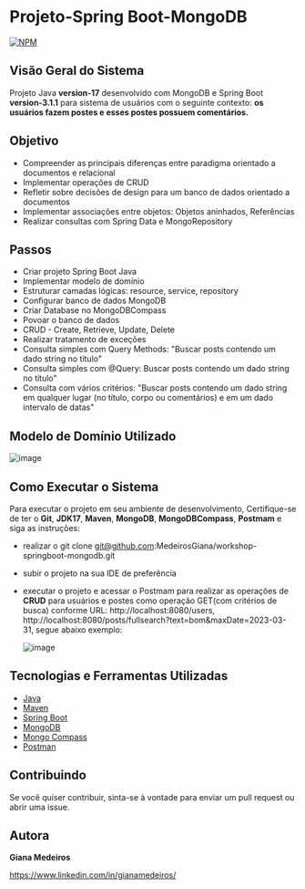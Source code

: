 # Projeto-Spring Boot-MongoDB
[![NPM](https://img.shields.io/npm/l/react)](https://github.com/MedeirosGiana/workshop-springboot-mongodb/main/LICENSE)


## Visão Geral do Sistema
Projeto Java **version-17** desenvolvido com MongoDB e Spring Boot **version-3.1.1** para sistema de usuários com o seguinte contexto: **os usuários fazem postes e esses postes possuem comentários.**

## Objetivo
- Compreender as principais diferenças entre paradigma orientado a documentos e relacional
- Implementar operações de CRUD
- Refletir sobre decisões de design para um banco de dados orientado a documentos
- Implementar associações entre objetos: Objetos aninhados, Referências
- Realizar consultas com Spring Data e MongoRepository


## Passos 

- Criar projeto Spring Boot Java 
- Implementar modelo de domínio 
- Estruturar camadas lógicas: resource, service, repository 
- Configurar banco de dados MongoDB
- Criar Database no MongoDBCompass
- Povoar o banco de dados 
- CRUD - Create, Retrieve, Update, Delete 
- Realizar tratamento de exceções
- Consulta simples com Query Methods: "Buscar posts contendo um dado string no título"
- Consulta simples com @Query: Buscar posts contendo um dado string no título"
- Consulta com vários critérios: "Buscar posts contendo um dado string em qualquer lugar (no título, corpo ou comentários) e em um dado 
intervalo de datas"


## Modelo de Domínio Utilizado
![image](https://github.com/MedeirosGiana/workshop-springboot-mongodb/assets/100285143/f56742cb-611d-4af5-9927-2daf3b5c7dc1)


## Como Executar o Sistema

Para executar o projeto em seu ambiente de desenvolvimento, Certifique-se de ter o **Git**, **JDK17**, **Maven**, **MongoDB**, **MongoDBCompass**, **Postmam** e siga as instruções:

- realizar o git clone git@github.com:MedeirosGiana/workshop-springboot-mongodb.git
- subir o projeto na sua IDE de preferência
- executar o projeto e acessar o Postmam para realizar as operações de **CRUD** para usuários e postes como operação GET(com critérios de busca) conforme URL: http://localhost:8080/users, http://localhost:8080/posts/fullsearch?text=bom&maxDate=2023-03-31, segue abaixo exemplo:

  ![image](https://github.com/MedeirosGiana/workshop-springboot-mongodb/assets/100285143/c2ce5061-ca88-4331-b051-3ad63ca5c441)

## Tecnologias e Ferramentas Utilizadas

   - [Java](https://docs.oracle.com/en/java/javase/17/)
   - [Maven](https://maven.apache.org/guides/)
   - [Spring Boot](https://docs.spring.io/spring-boot/docs/current/reference/htmlsingle/)
   - [MongoDB](https://www.mongodb.com/)
   - [Mongo Compass](https://www.mongodb.com/products/compass)
   - [Postman](https://www.postman.com/api-documentation-tool/)

## Contribuindo

Se você quiser contribuir, sinta-se à vontade para enviar um pull request ou abrir uma issue.

## Autora
**Giana Medeiros**

https://www.linkedin.com/in/gianamedeiros/


